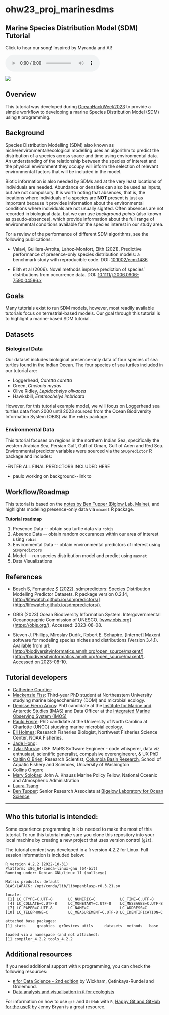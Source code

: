 # **ohw23_proj_marinesdms**

## Marine Species Distribution Model (SDM) Tutorial

Click to hear our song! Inspired by Myranda and AI!

<audio controls>
         <source src = "SDM-team.mp3" type = "audio/mpeg">
</audio>

![](https://www.fisheries.noaa.gov/s3/dam-migration/green_sea_turtle.jpg)

## Overview
This tutorial was developed during [OceanHackWeek2023](https://oceanhackweek.org/) to provide a simple workflow to developing a marine Species Distribution Model (SDM) using `R` programming. 
  
## Background
Species Distribution Modelling (SDM) also known as niche/environmental/ecological modelling uses an algorithm to predict the distribution of a species across space and time using environmental data. An understanding of the relationship between the species of interest and the physical environment they occupy will inform the selection of relevant environmental factors that will be included in the model.  
  
Biotic information is also needed by SDMs and at the very least locations of individuals are needed. Abundance or densities can also be used as inputs, but are not compulsory. It is worth noting that absences, that is, the locations where individuals of a species are **NOT** present is just as important because it provides information about the environmental conditions where individuals are not usually sighted. Often absences are not recorded in biological data, but we can use *background points* (also known as pseudo-absences), which provide information about the full range of environmental conditions available for the species interest in our study area.  
  
For a review of the performance of different SDM algorithms, see the following publications:  
- Valavi, Guillera-Arroita, Lahoz-Monfort, Elith (2021). Predictive performance of presence-only species distribution models: a benchmark study with reproducible code. DOI: [10.1002/ecm.1486](https://doi.org/10.1002/ecm.1486)  
  
- Elith et al (2006). Novel methods improve prediction of species’ distributions from occurrence data. DOI: [10.1111/j.2006.0906-7590.04596.x](https://doi.org/10.1111/j.2006.0906-7590.04596.x)  

## Goals
Many tutorials exist to run SDM models, however, most readily available tutorials focus on terrestrial-based models. Our goal through this tutorial is to highlight a marine-based SDM tutorial.  

## Datasets

### **Biological Data**
Our dataset includes biological presence-only data of four species of sea turtles found in the Indian Ocean. The four species of sea turtles included in our tutorial are:  
- Loggerhead, *Caretta caretta*
- Green, *Chelonia mydas*
- Olive Ridley, *Lepidochelys olivacea*
- Hawksbill, *Eretmochelys imbricata*
  
However, for this tutorial example model, we will focus on Loggerhead sea turtles data from 2000 until 2023 sourced from the Ocean Biodiversity Information System (OBIS) via the `robis` package.  

### **Environmental Data**
This tutorial focuses on regions in the northern Indian Sea, specifically the western Arabian Sea, Persian Gulf, Gulf of Oman, Gulf of Aden and Red Sea. Environmental predictor variables were sourced via the `SMDpredictor` R package and includes:  

-ENTER ALL FINAL PREDICTORS INCLUDED HERE

- paulo working on background--link to

## Workflow/Roadmap
This tutorial is based on the [notes by Ben Tupper (Biglow Lab, Maine)](https://github.com/BigelowLab/maxnet/wiki/stars), and highlights modeling presence-only data via `maxnet` R package.

**Tutorial roadmap**

1. Presence Data
   -- obtain sea turtle data via `robis` 
2. Absence Data
   -- obtain random occurances within our area of interest using `robis`
3. Environmental Data
   -- obtain environmental predictors of interest using `SDMpredictors`
4. Model
   -- run species distribution model and predict using `maxnet`
6. Data Visualizations

## References
- Bosch S, Fernandez S (2022). sdmpredictors: Species Distribution Modelling Predictor Datasets. R package version 0.2.14, [http://lifewatch.github.io/sdmpredictors/](http://lifewatch.github.io/sdmpredictors/).  
  
- OBIS (2023) Ocean Biodiversity Information System. Intergovernmental Oceanographic Commission of UNESCO. [www.obis.org](https://obis.org/). Accessed: 2023-08-08.  
  
- Steven J. Phillips, Miroslav Dudík, Robert E. Schapire. [Internet] Maxent software for modeling species niches and distributions (Version 3.4.1). Available from url: [http://biodiversityinformatics.amnh.org/open_source/maxent/](http://biodiversityinformatics.amnh.org/open_source/maxent/). Accessed on 2023-08-10.  

## Tutorial developers
- [Catherine Courtier](https://github.com/cacourtier):
- [Mackenzie Fiss](https://github.com/mackenziefiss): Third-year PhD student at Northeastern University studying marine biogeochemistry (DOM) and microbial ecology.
- [Denisse Fierro Arcos](https://github.com/lidefi87): PhD candidate at the [Institute for Marine and Antarctic Studies (IMAS)](https://www.imas.utas.edu.au/) and Data Officer at the [Integrated Marine Observing System (IMOS)](https://imos.org.au/)   
- [Paulo Freire](https://github.com/Pfreire29): PhD candidate at the University of North Carolina at Charlotte (UNCC) studying marine microbial ecology.
- [Eli Holmes](https://github.com/eeholmes): Research Fisheries Biologist, Northwest Fisheries Science Center, NOAA Fisheries.  
- [Jade Hong](https://github.com/sjhong0117): 
- [Tylar Murray](https://github.com/7yl4r): USF IMaRS Software Engineer - code whisperer, data viz enthusiast, scientific generalist, compulsive overengineerer, & UX PhD  
- [Caitlin O'Brien](https://github.com/caitobrien): Research Scientist, [Columbia Basin Research](https://www.cbr.washington.edu/people), School of Aquatic Fishery and Sciences, University of Washington
- Collins Ongore
- [Mary Solokas](https://github.com/marysolokas): John A. Knauss Marine Policy Fellow, National Oceanic and Atmospheric Administration
- [Laura Tsang](https://github.com/lauratsang):
- [Ben Tupper](https://github.com/btupper): Senior Research Associate at [Bigelow Laboratory for Ocean Science](https://github.com/BigelowLab)

---

## Who this tutorial is intended:
Some experience programming in `R` is needed to make the most of this tutorial. To run this tutorial make sure you clone this repository into your local machine by creating a new project that uses version control (`git`).  
  
The tutorial content was developed in a `R` version 4.2.2 for Linux. Full session information is included below:  
```
R version 4.2.2 (2022-10-31)
Platform: x86_64-conda-linux-gnu (64-bit)
Running under: Debian GNU/Linux 11 (bullseye)

Matrix products: default
BLAS/LAPACK: /opt/conda/lib/libopenblasp-r0.3.21.so

locale:
 [1] LC_CTYPE=C.UTF-8       LC_NUMERIC=C           LC_TIME=C.UTF-8       
 [4] LC_COLLATE=C.UTF-8     LC_MONETARY=C.UTF-8    LC_MESSAGES=C.UTF-8   
 [7] LC_PAPER=C.UTF-8       LC_NAME=C              LC_ADDRESS=C          
[10] LC_TELEPHONE=C         LC_MEASUREMENT=C.UTF-8 LC_IDENTIFICATION=C   

attached base packages:
[1] stats     graphics  grDevices utils     datasets  methods   base     

loaded via a namespace (and not attached):
[1] compiler_4.2.2 tools_4.2.2   
```
  
## Additional resources
If you need additional support with `R` programming, you can check the following resources:  
- [`R` for Data Science - 2nd edition](https://r4ds.hadley.nz/) by Wickham, Çetinkaya-Rundel and Grolemund.  
- [Data analysis and visualisation in `R` for ecologists](https://datacarpentry.org/R-ecology-lesson/)  
  
For information on how to use `git` and `GitHub` with `R`, [Happy Git and GitHub for the useR](https://happygitwithr.com/) by Jenny Bryan is a great resource.  
